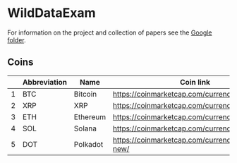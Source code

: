 # WildDataExam

For information on the project and collection of papers see the 
[Google folder](https://drive.google.com/drive/folders/1KaI41lntbBiIWsLibMnNNQkUgpdUMebX?fbclid=IwAR1D60oO5mp2zjipcCOMiOFvg7lgVZzC4J6VMkLjwhQNglU5HECkXrH1RzI).

## Coins

|   | Abbreviation | Name     | Coin link                                          |
|---|--------------|----------|----------------------------------------------------|
| 1 | BTC          | Bitcoin  | https://coinmarketcap.com/currencies/bitcoin/      |
| 2 | XRP          | XRP      | https://coinmarketcap.com/currencies/xrp/          |
| 3 | ETH          | Ethereum | https://coinmarketcap.com/currencies/ethereum/     |
| 4 | SOL          | Solana   | https://coinmarketcap.com/currencies/solana/       |
| 5 | DOT          | Polkadot | https://coinmarketcap.com/currencies/polkadot-new/ |